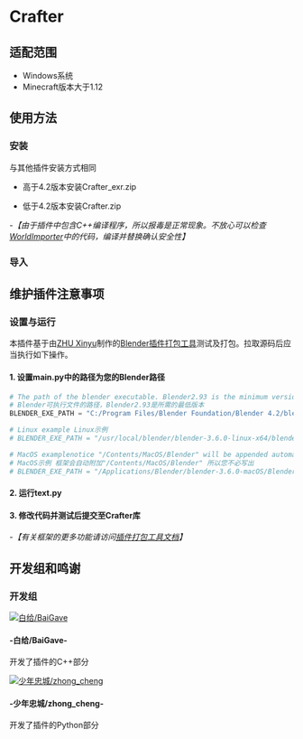 # Crafter

## 适配范围

- Windows系统
- Minecraft版本大于1.12

## 使用方法

### 安装

与其他插件安装方式相同

- 高于4.2版本安装Crafter_exr.zip

- 低于4.2版本安装Crafter.zip

-*【由于插件中包含C++编译程序，所以报毒是正常现象。不放心可以检查[WorldImporter](https://github.com/BaiGave/WorldImporter)中的代码，编译并替换确认安全性】*

### 导入

## 维护插件注意事项

### 设置与运行

本插件基于由[ZHU Xinyu](https://github.com/xzhuah)制作的[Blender插件打包工具](https://github.com/xzhuah/BlenderAddonPackageTool)测试及打包。拉取源码后应当执行如下操作。

#### 1. 设置**main.py**中的路径为您的Blender路径

```python
# The path of the blender executable. Blender2.93 is the minimum version required
# Blender可执行文件的路径，Blender2.93是所需的最低版本
BLENDER_EXE_PATH = "C:/Program Files/Blender Foundation/Blender 4.2/blender.exe"

# Linux example Linux示例
# BLENDER_EXE_PATH = "/usr/local/blender/blender-3.6.0-linux-x64/blender"

# MacOS examplenotice "/Contents/MacOS/Blender" will be appended automatically if you didn't write it explicitly
# MacOS示例 框架会自动附加"/Contents/MacOS/Blender" 所以您不必写出
# BLENDER_EXE_PATH = "/Applications/Blender/blender-3.6.0-macOS/Blender.app"
```

#### 2. 运行**text.py**

#### 3. 修改代码并测试后提交至Crafter库

-*【有关框架的更多功能请访问[插件打包工具文档](https://github.com/xzhuah/BlenderAddonPackageTool?tab=readme-ov-file#blender-插件开发框架及打包工具)】*

## 开发组和鸣谢

### 开发组

[![白给/BaiGave](https://i0.hdslb.com/bfs/face/d7d82f14e8469c3c973cd1d7b981ed275069aa55.jpg@100w_100h_1c_1s.webp)](https://space.bilibili.com/3461563635731405)

#### -白给/BaiGave-

开发了插件的C++部分

[![少年忠城/zhong_cheng](https://i0.hdslb.com/bfs/face/cca0a2997727b7c9625b6c84b79d75b1d20b0505.jpg@100w_100h_1c.avif)](https://space.bilibili.com/455309610)

#### -少年忠城/zhong_cheng-

开发了插件的Python部分
